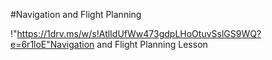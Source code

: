 #Navigation and Flight Planning

!"https://1drv.ms/w/s!AtlIdUfWw473gdpLHoOtuvSslGS9WQ?e=6r1loE"Navigation and Flight Planning Lesson


